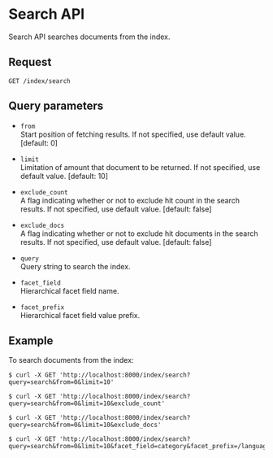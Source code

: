 # Search API

Search API searches documents from the index.

## Request

```text
GET /index/search
```

## Query parameters

- `from`  
Start position of fetching results. If not specified, use default value. [default: 0]

- `limit`  
Limitation of amount that document to be returned. If not specified, use default value. [default: 10]

- `exclude_count`  
A flag indicating whether or not to exclude hit count in the search results. If not specified, use default value. [default: false]

- `exclude_docs`  
A flag indicating whether or not to exclude hit documents in the search results. If not specified, use default value. [default: false]

- `query`  
Query string to search the index.

- `facet_field`  
Hierarchical facet field name.

- `facet_prefix`  
Hierarchical facet field value prefix.

## Example

To search documents from the index:

```text
$ curl -X GET 'http://localhost:8000/index/search?query=search&from=0&limit=10'
```

```text
$ curl -X GET 'http://localhost:8000/index/search?query=search&from=0&limit=10&exclude_count'
```

```text
$ curl -X GET 'http://localhost:8000/index/search?query=search&from=0&limit=10&exclude_docs'
```

```text
$ curl -X GET 'http://localhost:8000/index/search?query=search&from=0&limit=10&facet_field=category&facet_prefix=/language&facet_prefix=/category/search'
```
